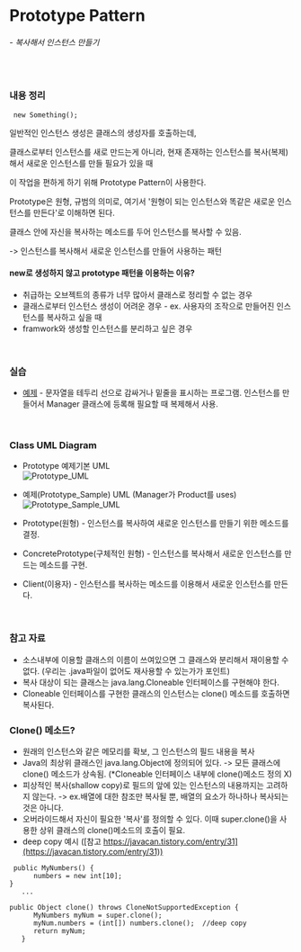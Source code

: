 # Prototype Pattern
###### - 복사해서 인스턴스 만들기
<br />

### 내용 정리

<pre><code> new Something(); </code></pre>
일반적인 인스턴스 생성은 클래스의 생성자를 호출하는데,

클래스로부터 인스턴스를 새로 만드는게 아니라, 현재 존재하는 인스턴스를 복사(복제)해서 새로운 인스턴스를 만들 필요가 있을 때

이 작업을 편하게 하기 위해 Prototype Pattern이 사용한다.

Prototype은 원형, 규범의 의미로, 여기서 '원형이 되는 인스턴스와 똑같은 새로운 인스턴스를 만든다'로 이해하면 된다.

클래스 안에 자신을 복사하는 메소드를 두어 인스턴스를 복사할 수 있음.

-> 인스턴스를 복사해서 새로운 인스턴스를 만들어 사용하는 패턴

#### new로 생성하지 않고 prototype 패턴을 이용하는 이유?

* 취급하는 오브젝트의 종류가 너무 많아서 클래스로 정리할 수 없는 경우
* 클래스로부터 인스턴스 생성이 어려운 경우 - ex. 사용자의 조작으로 만들어진 인스턴스를 복사하고 싶을 때
* framwork와 생성할 인스턴스를 분리하고 싶은 경우

<br />

### 실습
* [예제](./Prototype_Sample) - 문자열을 테두리 선으로 감싸거나 밑줄을 표시하는 프로그램. 인스턴스를 만들어서 Manager 클래스에 등록해 필요할 때 복제해서 사용.
<br />

### Class UML Diagram
* Prototype 예제기본 UML  
![Prototype_UML](https://user-images.githubusercontent.com/35367660/114257342-4dbc6c80-99fa-11eb-9038-da097338e9f5.PNG)

* 예제(Prototype_Sample) UML (Manager가 Product를 uses)  
![Prototype_Sample_UML](https://user-images.githubusercontent.com/35367660/114257236-69734300-99f9-11eb-817e-493922280ab4.PNG)

* Prototype(원형) - 인스턴스를 복사하여 새로운 인스턴스를 만들기 위한 메소드를 결정.
* ConcretePrototype(구체적인 원형) - 인스턴스를 복사해서 새로운 인스턴스를 만드는 메소드를 구현.
* Client(이용자) - 인스턴스를 복사하는 메소드를 이용해서 새로운 인스턴스를 만든다. 
<br />

### 참고 자료
* 소스내부에 이용할 클래스의 이름이 쓰여있으면 그 클래스와 분리해서 재이용할 수 없다. (우리는 .java파일이 없어도 재사용할 수 있는가가 포인트)
* 복사 대상이 되는 클래스는 java.lang.Cloneable 인터페이스를 구현해야 한다.
* Cloneable 인터페이스를 구현한 클래스의 인스턴스는 clone() 메소드를 호출하면 복사된다.

### Clone() 메소드?
* 원래의 인스턴스와 같은 메모리를 확보, 그 인스턴스의 필드 내용을 복사
* Java의 최상위 클래스인 java.lang.Object에 정의되어 있다. -> 모든 클래스에 clone() 메소드가 상속됨. (*Cloneable 인터페이스 내부에 clone()메소드 정의 X)
* 피상적인 복사(shallow copy)로 필드의 앞에 있는 인스턴스의 내용까지는 고려하지 않는다. -> ex.배열에 대한 참조만 복사될 뿐, 배열의 요소가 하나하나 복사되는 것은 아니다.
* 오버라이드해서 자신이 필요한 '복사'를 정의할 수 있다. 이때 super.clone()을 사용한 상위 클래스의 clone()메소드의 호출이 필요. 
* deep copy 예시 ([참고 https://javacan.tistory.com/entry/31](https://javacan.tistory.com/entry/31))
<pre><code> public MyNumbers() {
      numbers = new int[10];
}
   ...
   
public Object clone() throws CloneNotSupportedException {
      MyNumbers myNum = super.clone();
      myNum.numbers = (int[]) numbers.clone();  //deep copy
      return myNum;
   } </code></pre>
